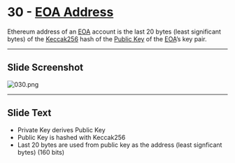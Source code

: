 # 30 - [EOA Address](EOA%20Address.md)

Ethereum address of an [EOA](EOA.md) account is the last 20 bytes (least significant bytes) of the [Keccak256](Keccak256.md) hash of the [Public Key](Public%20Key.md) of the [EOA](EOA.md)’s key pair.

___
## Slide Screenshot
![030.png](../images/ethereum101/030.png)
___
## Slide Text
- Private Key derives Public Key
- Public Key is hashed with Keccak256
- Last 20 bytes are used from public key as the address (least signficant bytes) (160 bits) 
